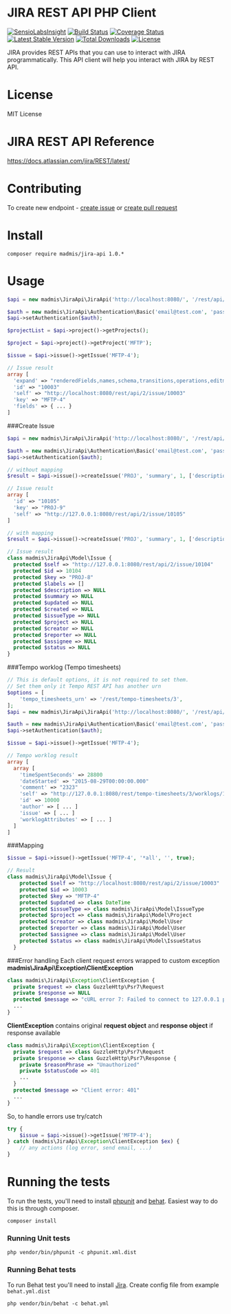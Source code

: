 # JIRA REST API PHP Client

[![SensioLabsInsight][sensiolabs-insight-image]][sensiolabs-insight-link]
[![Build Status][testing-image]][testing-link]
[![Coverage Status][coverage-image]][coverage-link]
[![Latest Stable Version][stable-image]][package-link]
[![Total Downloads][downloads-image]][package-link]
[![License][license-image]][license-link]

JIRA provides REST APIs that you can use to interact with JIRA programmatically.
This API client will help you interact with JIRA by REST API. 
 

# License

MIT License

# JIRA REST API Reference

https://docs.atlassian.com/jira/REST/latest/

# Contributing
To create new endpoint - [create issue](https://github.com/madmis/jira-api/issues/new) or [create pull request](https://github.com/madmis/jira-api/compare)

# Install
    
    composer require madmis/jira-api 1.0.*

# Usage
```php
$api = new madmis\JiraApi\JiraApi('http://localhost:8080/', '/rest/api/2');

$auth = new madmis\JiraApi\Authentication\Basic('email@test.com', 'password');
$api->setAuthentication($auth);

$projectList = $api->project()->getProjects();

$project = $api->project()->getProject('MFTP');

$issue = $api->issue()->getIssue('MFTP-4');

// Issue result
array [
  'expand' => "renderedFields,names,schema,transitions,operations,editmeta,changelog"
  'id' => "10003"
  'self' => "http://localhost:8080/rest/api/2/issue/10003"
  'key' => "MFTP-4"
  'fields' => { ... }
]
```

###Create Issue

```php
$api = new madmis\JiraApi\JiraApi('http://localhost:8080/', '/rest/api/2');

$auth = new madmis\JiraApi\Authentication\Basic('email@test.com', 'password');
$api->setAuthentication($auth);

// without mapping
$result = $api->issue()->createIssue('PROJ', 'summary', 1, ['description' => 'description']);

// Issue result
array [
  'id' => "10105"
  'key' => "PROJ-9"
  'self' => "http://127.0.0.1:8080/rest/api/2/issue/10105"
]

// with mapping
$result = $api->issue()->createIssue('PROJ', 'summary', 1, ['description' => 'description'], true);

// Issue result
class madmis\JiraApi\Model\Issue {
  protected $self => "http://127.0.0.1:8080/rest/api/2/issue/10104"
  protected $id => 10104
  protected $key => "PROJ-8"
  protected $labels => []
  protected $description => NULL
  protected $summary => NULL
  protected $updated => NULL
  protected $created => NULL
  protected $issueType => NULL
  protected $project => NULL
  protected $creator => NULL
  protected $reporter => NULL
  protected $assignee => NULL
  protected $status => NULL
}
```

###Tempo worklog (Tempo timesheets)

```php
// This is default options, it is not required to set them.
// Set them only it Tempo REST API has another urn
$options = [
    'tempo_timesheets_urn' => '/rest/tempo-timesheets/3',
];
$api = new madmis\JiraApi\JiraApi('http://localhost:8080/', '/rest/api/2', $options);

$auth = new madmis\JiraApi\Authentication\Basic('email@test.com', 'password');
$api->setAuthentication($auth);

$issue = $api->issue()->getIssue('MFTP-4');

// Tempo worklog result
array [
  array [
    'timeSpentSeconds' => 28800
    'dateStarted' => "2015-08-29T00:00:00.000"
    'comment' => "2323"
    'self' => "http://127.0.0.1:8080/rest/tempo-timesheets/3/worklogs/10000"
    'id' => 10000
    'author' => [ ... ]
    'issue' => [ ... ]
    'worklogAttributes' => [ ... ]
  ]
]
```

###Mapping

```php
$issue = $api->issue()->getIssue('MFTP-4', '*all', '', true);

// Result
class madmis\JiraApi\Model\Issue {
    protected $self => "http://localhost:8080/rest/api/2/issue/10003"
    protected $id => 10003
    protected $key => "MFTP-4"
    protected $updated => class DateTime
    protected $issueType => class madmis\JiraApi\Model\IssueType
    protected $project => class madmis\JiraApi\Model\Project
    protected $creator => class madmis\JiraApi\Model\User
    protected $reporter => class madmis\JiraApi\Model\User
    protected $assignee => class madmis\JiraApi\Model\User
    protected $status => class madmis\JiraApi\Model\IssueStatus
  }
```

###Error handling
Each client request errors wrapped to custom exception **madmis\JiraApi\Exception\ClientException**  

```php
class madmis\JiraApi\Exception\ClientException {
  private $request => class GuzzleHttp\Psr7\Request
  private $response => NULL
  protected $message => "cURL error 7: Failed to connect to 127.0.0.1 port 8080: Connection refused (see http://curl.haxx.se/libcurl/c/libcurl-errors.html)"
  ...
}
```

**ClientException** contains original **request object** and **response object** if response available

```php
class madmis\JiraApi\Exception\ClientException {
  private $request => class GuzzleHttp\Psr7\Request 
  private $response => class GuzzleHttp\Psr7\Response {
    private $reasonPhrase => "Unauthorized"
    private $statusCode => 401
    ...
  }
  protected $message => "Client error: 401"
  ...  
}
```

So, to handle errors use try/catch

```php
try {
    $issue = $api->issue()->getIssue('MFTP-4');
} catch (madmis\JiraApi\Exception\ClientException $ex) {
    // any actions (log error, send email, ...) 
}
```

# Running the tests
To run the tests, you'll need to install [phpunit](https://phpunit.de/) and [behat](https://github.com/Behat/Behat). 
Easiest way to do this is through composer.

    composer install

### Running Unit tests

    php vendor/bin/phpunit -c phpunit.xml.dist

### Running Behat tests

To run Behat test you'll need to install [Jira](https://www.atlassian.com/software/jira/download).
Create config file from example `behat.yml.dist` 

    php vendor/bin/behat -c behat.yml



[testing-link]: https://travis-ci.org/madmis/jira-api
[testing-image]: https://travis-ci.org/madmis/jira-api.svg?branch=master

[sensiolabs-insight-link]: https://insight.sensiolabs.com/projects/7332bbe0-7ecf-4228-afdb-e599c60c9aa0
[sensiolabs-insight-image]: https://insight.sensiolabs.com/projects/7332bbe0-7ecf-4228-afdb-e599c60c9aa0/mini.png

[package-link]: https://packagist.org/packages/madmis/jira-api
[downloads-image]: https://poser.pugx.org/madmis/jira-api/downloads
[stable-image]: https://poser.pugx.org/madmis/jira-api/v/stable
[license-image]: https://poser.pugx.org/madmis/jira-api/license
[license-link]: https://packagist.org/packages/madmis/jira-api

[coverage-link]: https://coveralls.io/github/madmis/jira-api?branch=master
[coverage-image]: https://coveralls.io/repos/github/madmis/jira-api/badge.svg?branch=master
